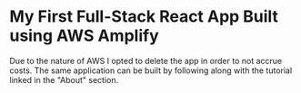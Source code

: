 # My First Full-Stack React App Built using AWS Amplify

Due to the nature of AWS I opted to delete the app in order to not accrue costs.
The same application can be built by following along with the tutorial linked in the "About" section.